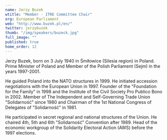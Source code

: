 ```yaml
---
name: Jerzy Buzek
wtitle: "Member - ITRE Committee Chair"
org: European Parliament
web: "http://www.buzek.pl/en/"
twitter: jerzybuzek
thumb: "/img/speakers/buzeck.jpg"
full_image: ""
published: true
home_order: 12
---
```




Jerzy Buzek, born on 3 July 1940 in Śmiłowice (Silesia region) in Poland. Prime Minister of Poland and Member of the Polish Parliament (Sejm) in the years 1997-2001. 

He guided Poland into the NATO structures in 1999. He initiated accession negotiations with the European Union in 1997. Founder of the "Foundation for the Family" in 1998 and the Institute of the Civil Society Pro Publico Bono in 2002. Member of The Independent and Self-Governing Trade Union "Solidarność" since 1980 and Chairman of the 1st National Congress of Delegates of "Solidarność" in 1981. 

He participated in secret regional and national structures of the Union. He chaired 4th, 5th and 6th "Solidarność" Convention after 1989. Head of the economic workgroup of the Solidarity Electoral Action (AWS) before the 1997 elections.
